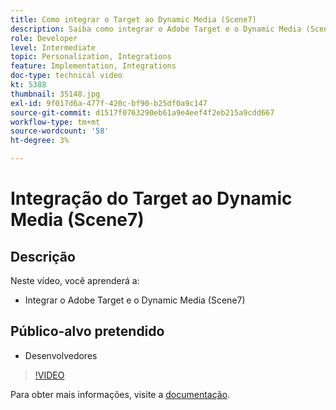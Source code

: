 ```yaml
---
title: Como integrar o Target ao Dynamic Media (Scene7)
description: Saiba como integrar o Adobe Target e o Dynamic Media (Scene7).
role: Developer
level: Intermediate
topic: Personalization, Integrations
feature: Implementation, Integrations
doc-type: technical video
kt: 5388
thumbnail: 35148.jpg
exl-id: 9f017d6a-477f-420c-bf90-b25df0a9c147
source-git-commit: d1517f0763290eb61a9e4eef4f2eb215a9cdd667
workflow-type: tm+mt
source-wordcount: '58'
ht-degree: 3%

---
```


# Integração do Target ao Dynamic Media (Scene7)

## Descrição

Neste vídeo, você aprenderá a:

* Integrar o Adobe Target e o Dynamic Media (Scene7)

## Público-alvo pretendido

* Desenvolvedores

>[!VIDEO](https://video.tv.adobe.com/v/35148/?quality=12)

Para obter mais informações, visite a [documentação](https://experienceleague.adobe.com/docs/target/using/administer/scene7-settings.html?lang=en).
